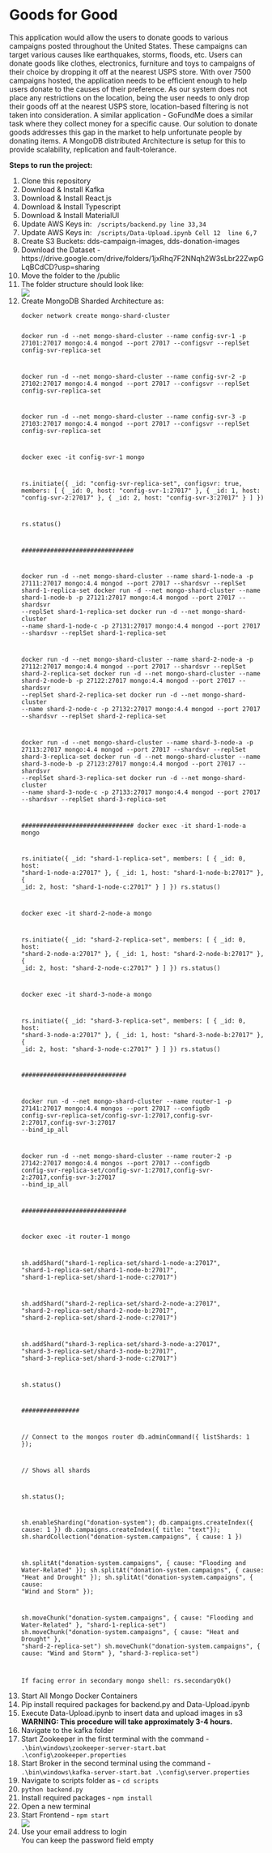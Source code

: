 # Goods for Good
This application would allow the users to
donate goods to various campaigns posted throughout the United States. These campaigns
can target various causes like earthquakes, storms, floods, etc. Users can donate goods like
clothes, electronics, furniture and toys to campaigns of their choice by dropping it off at the
nearest USPS store. With over 7500 campaigns hosted, the application needs to be efficient
enough to help users donate to the causes of their preference. As our system does not place
any restrictions on the location, being the user needs to only drop their goods off at the
nearest USPS store, location-based filtering is not taken into consideration. A similar
application - GoFundMe does a similar task where they collect money for a specific cause.
Our solution to donate goods addresses this gap in the market to help unfortunate people by
donating items. A MongoDB distributed Architecture is setup for this to provide scalability, replication and fault-tolerance.


<b>Steps to run the project:</b>


<ol>
<li>Clone this repository</li>
<li>Download & Install Kafka</li>
<li>Download & Install React.js</li>
<li>Download & Install  Typescript</li>
<li>Download & Install  MaterialUI</li>
<li>Update AWS Keys in: <code> /scripts/backend.py line 33,34</code> </li>
<li>Update AWS Keys in: <code> /scripts/Data-Upload.ipynb Cell 12  line 6,7</code></li>
<li>Create S3 Buckets: dds-campaign-images, dds-donation-images</li>
<li>Download the Dataset - https://drive.google.com/drive/folders/1jxRhq7F2NNqh2W3sLbr22ZwpGLqBCdCD?usp=sharing </li>
<li>Move the folder to the /public</li>
<li>The folder structure should look like: </li>
<img src="./public/images/dataset-folder-structure.png">
<li>Create MongoDB Sharded Architecture as: </li>
<code>
docker network create mongo-shard-cluster

docker run -d --net mongo-shard-cluster --name config-svr-1 -p 27101:27017 mongo:4.4 mongod --port 27017 --configsvr --replSet config-svr-replica-set

docker run -d --net mongo-shard-cluster --name config-svr-2 -p 27102:27017 mongo:4.4 mongod --port 27017 --configsvr --replSet config-svr-replica-set

docker run -d --net mongo-shard-cluster --name config-svr-3 -p 27103:27017 mongo:4.4 mongod --port 27017 --configsvr --replSet config-svr-replica-set


docker exec -it config-svr-1 mongo

rs.initiate({
    _id: "config-svr-replica-set",
    configsvr: true,
    members: [
        { _id: 0, host: "config-svr-1:27017" },
        { _id: 1, host: "config-svr-2:27017" },
        { _id: 2, host: "config-svr-3:27017" }
    ]
})

rs.status()

###############################

docker run -d --net mongo-shard-cluster --name shard-1-node-a -p 27111:27017 mongo:4.4 mongod --port 27017 --shardsvr --replSet shard-1-replica-set
docker run -d --net mongo-shard-cluster --name shard-1-node-b -p 27121:27017 mongo:4.4 mongod --port 27017 --shardsvr --replSet shard-1-replica-set
docker run -d --net mongo-shard-cluster --name shard-1-node-c -p 27131:27017 mongo:4.4 mongod --port 27017 --shardsvr --replSet shard-1-replica-set

docker run -d --net mongo-shard-cluster --name shard-2-node-a -p 27112:27017 mongo:4.4 mongod --port 27017 --shardsvr --replSet shard-2-replica-set
docker run -d --net mongo-shard-cluster --name shard-2-node-b -p 27122:27017 mongo:4.4 mongod --port 27017 --shardsvr --replSet shard-2-replica-set
docker run -d --net mongo-shard-cluster --name shard-2-node-c -p 27132:27017 mongo:4.4 mongod --port 27017 --shardsvr --replSet shard-2-replica-set

docker run -d --net mongo-shard-cluster --name shard-3-node-a -p 27113:27017 mongo:4.4 mongod --port 27017 --shardsvr --replSet shard-3-replica-set
docker run -d --net mongo-shard-cluster --name shard-3-node-b -p 27123:27017 mongo:4.4 mongod --port 27017 --shardsvr --replSet shard-3-replica-set
docker run -d --net mongo-shard-cluster --name shard-3-node-c -p 27133:27017 mongo:4.4 mongod --port 27017 --shardsvr --replSet shard-3-replica-set

###############################
docker exec -it shard-1-node-a mongo

rs.initiate({
    _id: "shard-1-replica-set",
    members: [
        { _id: 0, host: "shard-1-node-a:27017" },
        { _id: 1, host: "shard-1-node-b:27017" },
        { _id: 2, host: "shard-1-node-c:27017" }
    ]
})
rs.status()


docker exec -it shard-2-node-a mongo

rs.initiate({
    _id: "shard-2-replica-set",
    members: [
        { _id: 0, host: "shard-2-node-a:27017" },
        { _id: 1, host: "shard-2-node-b:27017" },
        { _id: 2, host: "shard-2-node-c:27017" }
    ]
})
rs.status()


docker exec -it shard-3-node-a mongo

rs.initiate({
    _id: "shard-3-replica-set",
    members: [
        { _id: 0, host: "shard-3-node-a:27017" },
        { _id: 1, host: "shard-3-node-b:27017" },
        { _id: 2, host: "shard-3-node-c:27017" }
    ]
})
rs.status()

#############################

docker run -d --net mongo-shard-cluster --name router-1 -p 27141:27017 mongo:4.4 mongos --port 27017 --configdb config-svr-replica-set/config-svr-1:27017,config-svr-2:27017,config-svr-3:27017 --bind_ip_all

docker run -d --net mongo-shard-cluster --name router-2 -p 27142:27017 mongo:4.4 mongos --port 27017 --configdb config-svr-replica-set/config-svr-1:27017,config-svr-2:27017,config-svr-3:27017 --bind_ip_all

#############################

docker exec -it router-1 mongo

sh.addShard("shard-1-replica-set/shard-1-node-a:27017", "shard-1-replica-set/shard-1-node-b:27017", "shard-1-replica-set/shard-1-node-c:27017")

sh.addShard("shard-2-replica-set/shard-2-node-a:27017", "shard-2-replica-set/shard-2-node-b:27017", "shard-2-replica-set/shard-2-node-c:27017")

sh.addShard("shard-3-replica-set/shard-3-node-a:27017", "shard-3-replica-set/shard-3-node-b:27017", "shard-3-replica-set/shard-3-node-c:27017")

sh.status()

################

// Connect to the mongos router
db.adminCommand({ listShards: 1 });

// Shows all shards

sh.status();

sh.enableSharding("donation-system");
db.campaigns.createIndex({ cause: 1 })
db.campaigns.createIndex({ title: "text"});
sh.shardCollection("donation-system.campaigns", { cause: 1 })

sh.splitAt("donation-system.campaigns", { cause: "Flooding and Water-Related" });
sh.splitAt("donation-system.campaigns", { cause: "Heat and Drought" });
sh.splitAt("donation-system.campaigns", { cause: "Wind and Storm" });

sh.moveChunk("donation-system.campaigns", { cause: "Flooding and Water-Related" }, "shard-1-replica-set")
sh.moveChunk("donation-system.campaigns", { cause: "Heat and Drought" }, "shard-2-replica-set")
sh.moveChunk("donation-system.campaigns", { cause: "Wind and Storm" }, "shard-3-replica-set")


If facing error in secondary mongo shell: rs.secondaryOk()
</code>
<li>Start All Mongo Docker Containers</li>
<li>Pip install required packages for backend.py and Data-Upload.ipynb</li>
<li>Execute Data-Upload.ipynb to insert data and upload images in s3<br>
<b>WARNING: This procedure will take approximately 3-4 hours.</li></b>

<li>Navigate to the kafka folder</li>

<li>Start Zookeeper in the first terminal with the command - <br>
<code>.\bin\windows\zookeeper-server-start.bat .\config\zookeeper.properties</code></li>
<li>Start Broker in the second terminal using the command -<br>
<code>.\bin\windows\kafka-server-start.bat .\config\server.properties</code></li>

<li>Navigate to scripts folder as - <code>cd scripts</code></li>
<li><code>python backend.py</code></li>
<li>Install required packages - <code>npm install</code></li>
<li>Open a new terminal</li>
<li>Start Frontend -  <code>npm start</code></li>
<img src="./public/images/login-page.png">
<li>Use your email address to login
<br>You can keep the password field empty</li>
</ol>